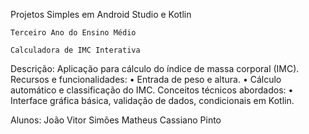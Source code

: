 Projetos Simples em Android Studio e Kotlin

    Terceiro Ano do Ensino Médio

    Calculadora de IMC Interativa
Descrição: Aplicação para cálculo do índice de massa corporal (IMC).
Recursos e funcionalidades:
• Entrada de peso e altura.
• Cálculo automático e classificação do IMC.
Conceitos técnicos abordados:
• Interface gráfica básica, validação de dados, condicionais em Kotlin.

Alunos: João Vitor Simões
Matheus Cassiano Pinto

